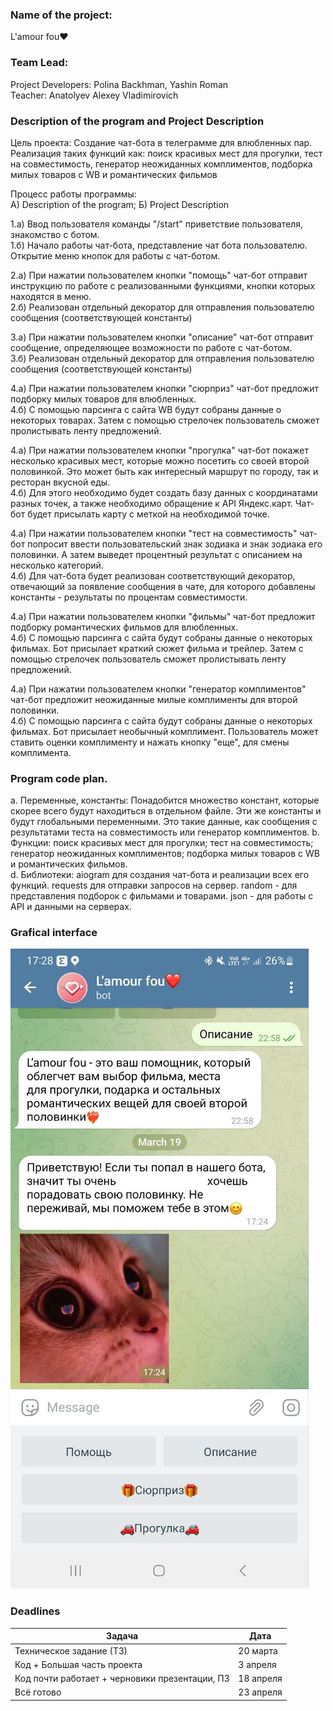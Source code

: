 ### Name of the project:
L'amour fou❤️

###  Team Lead:
Project Developers: Polina Backhman, Yashin Roman  
Teacher: Anatolyev Alexey Vladimirovich

### Description of the program and Project Description
Цель проекта: 
Создание чат-бота в телеграмме для влюбленных пар. Реализация таких
функций как: поиск красивых мест для прогулки, тест на совместимость, 
генератор неожиданных комплиментов, подборка милых товаров с WB и 
романтических фильмов  

Процесс работы программы:  
А) Description of the program; Б) Project Description 

1.а) Ввод пользователя команды "/start" приветствие пользователя,
знакомство с ботом.  
1.б) Начало работы чат-бота, представление чат бота пользователю. 
Открытие меню кнопок для работы с чат-ботом.
  
2.а) При нажатии пользователем кнопки "помощь" чат-бот отправит инструкцию
по работе с реализованными функциями, кнопки которых находятся в меню.  
2.б) Реализован отдельный декоратор для отправления пользователю сообщения
(соответствующей константы)

3.а) При нажатии пользователем кнопки "описание" чат-бот отправит сообщение,
определяющее возможности по работе с чат-ботом.  
3.б) Реализован отдельный декоратор для отправления пользователю сообщения
(соответствующей константы)

4.а) При нажатии пользователем кнопки "сюрприз" чат-бот предложит подборку
милых товаров для влюбленных.  
4.б) С помощью парсинга с сайта WB будут собраны данные о некоторых товарах.
Затем с помощью стрелочек пользователь сможет пролистывать ленту предложений.

4.а) При нажатии пользователем кнопки "прогулка" чат-бот покажет несколько
красивых мест, которые можно посетить со своей второй половинкой. 
Это может быть как интересный маршрут по городу, так и ресторан вкусной еды.  
4.б) Для этого необходимо будет создать базу данных с координатами разных
точек, а также необходимо обращение к API Яндекс.карт. Чат-бот будет 
присылать карту с меткой на необходимой точке.

4.а) При нажатии пользователем кнопки "тест на совместимость" чат-бот 
попросит ввести пользовательский знак зодиака и знак зодиака 
его половинки. А затем выведет процентный результат с описанием на 
несколько категорий.  
4.б) Для чат-бота будет реализован соответствующий декоратор, отвечающий за
появление сообщения в чате, для которого добавлены константы - результаты 
по процентам совместимости.

4.а) При нажатии пользователем кнопки "фильмы" чат-бот предложит подборку
романтических фильмов для влюбленных.  
4.б) С помощью парсинга с сайта будут собраны данные о некоторых фильмах.
Бот присылает краткий сюжет фильма и трейлер.
Затем с помощью стрелочек пользователь сможет пролистывать ленту предложений.

4.а) При нажатии пользователем кнопки "генератор комплиментов" чат-бот предложит
неожиданные милые комплименты для второй половинки.  
4.б) С помощью парсинга с сайта будут собраны данные о некоторых фильмах.
Бот присылает необычный комплимент. Пользователь может ставить оценки
комплименту и нажать кнопку "еще", для смены комплимента.

### Program code plan.

a. Переменные, константы: Понадобится множество констант, которые скорее всего
будут находиться в отдельном файле. Эти же константы и будут глобальными 
переменными. Это такие данные, как сообщения с результатами теста на совместимость
или генератор комплиментов. 
b. Функции: поиск красивых мест для прогулки; тест на совместимость; 
генератор неожиданных комплиментов; подборка милых товаров с WB и 
романтических фильмов.  
d. Библиотеки: aiogram для создания чат-бота и реализации всех его функций.
requests для отправки запросов на сервер. random - для представления
подборок с фильмами и товарами. json - для работы с API и данными на серверах. 

### Grafical interface

![](../imgs/tz_graph_inter.jpg)

### Deadlines

| Задача                                         | Дата      |
|------------------------------------------------|-----------|
| Техническое задание (ТЗ)                       | 20 марта  |
| Код + Большая часть проекта                    | 3 апреля  |
| Код почти работает + черновики презентации, ПЗ | 18 апреля |
| Всё готово                                     | 23 апреля |






